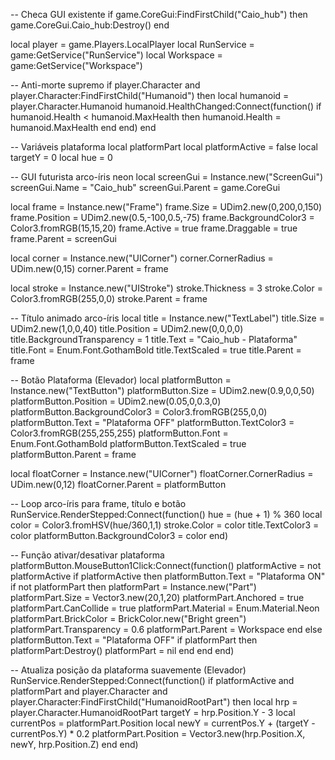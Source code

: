 -- Checa GUI existente
if game.CoreGui:FindFirstChild("Caio_hub") then
    game.CoreGui.Caio_hub:Destroy()
end

local player = game.Players.LocalPlayer
local RunService = game:GetService("RunService")
local Workspace = game:GetService("Workspace")

-- Anti-morte supremo
if player.Character and player.Character:FindFirstChild("Humanoid") then
    local humanoid = player.Character.Humanoid
    humanoid.HealthChanged:Connect(function()
        if humanoid.Health < humanoid.MaxHealth then
            humanoid.Health = humanoid.MaxHealth
        end
    end)
end

-- Variáveis plataforma
local platformPart
local platformActive = false
local targetY = 0
local hue = 0

-- GUI futurista arco-íris neon
local screenGui = Instance.new("ScreenGui")
screenGui.Name = "Caio_hub"
screenGui.Parent = game.CoreGui

local frame = Instance.new("Frame")
frame.Size = UDim2.new(0,200,0,150)
frame.Position = UDim2.new(0.5,-100,0.5,-75)
frame.BackgroundColor3 = Color3.fromRGB(15,15,20)
frame.Active = true
frame.Draggable = true
frame.Parent = screenGui

local corner = Instance.new("UICorner")
corner.CornerRadius = UDim.new(0,15)
corner.Parent = frame

local stroke = Instance.new("UIStroke")
stroke.Thickness = 3
stroke.Color = Color3.fromRGB(255,0,0)
stroke.Parent = frame

-- Título animado arco-íris
local title = Instance.new("TextLabel")
title.Size = UDim2.new(1,0,0,40)
title.Position = UDim2.new(0,0,0,0)
title.BackgroundTransparency = 1
title.Text = "Caio_hub - Plataforma"
title.Font = Enum.Font.GothamBold
title.TextScaled = true
title.Parent = frame

-- Botão Plataforma (Elevador)
local platformButton = Instance.new("TextButton")
platformButton.Size = UDim2.new(0.9,0,0,50)
platformButton.Position = UDim2.new(0.05,0,0.3,0)
platformButton.BackgroundColor3 = Color3.fromRGB(255,0,0)
platformButton.Text = "Plataforma OFF"
platformButton.TextColor3 = Color3.fromRGB(255,255,255)
platformButton.Font = Enum.Font.GothamBold
platformButton.TextScaled = true
platformButton.Parent = frame

local floatCorner = Instance.new("UICorner")
floatCorner.CornerRadius = UDim.new(0,12)
floatCorner.Parent = platformButton

-- Loop arco-íris para frame, título e botão
RunService.RenderStepped:Connect(function()
    hue = (hue + 1) % 360
    local color = Color3.fromHSV(hue/360,1,1)
    stroke.Color = color
    title.TextColor3 = color
    platformButton.BackgroundColor3 = color
end)

-- Função ativar/desativar plataforma
platformButton.MouseButton1Click:Connect(function()
    platformActive = not platformActive
    if platformActive then
        platformButton.Text = "Plataforma ON"
        if not platformPart then
            platformPart = Instance.new("Part")
            platformPart.Size = Vector3.new(20,1,20)
            platformPart.Anchored = true
            platformPart.CanCollide = true
            platformPart.Material = Enum.Material.Neon
            platformPart.BrickColor = BrickColor.new("Bright green")
            platformPart.Transparency = 0.6
            platformPart.Parent = Workspace
        end
    else
        platformButton.Text = "Plataforma OFF"
        if platformPart then
            platformPart:Destroy()
            platformPart = nil
        end
    end
end)

-- Atualiza posição da plataforma suavemente (Elevador)
RunService.RenderStepped:Connect(function()
    if platformActive and platformPart and player.Character and player.Character:FindFirstChild("HumanoidRootPart") then
        local hrp = player.Character.HumanoidRootPart
        targetY = hrp.Position.Y - 3
        local currentPos = platformPart.Position
        local newY = currentPos.Y + (targetY - currentPos.Y) * 0.2
        platformPart.Position = Vector3.new(hrp.Position.X, newY, hrp.Position.Z)
    end
end)
